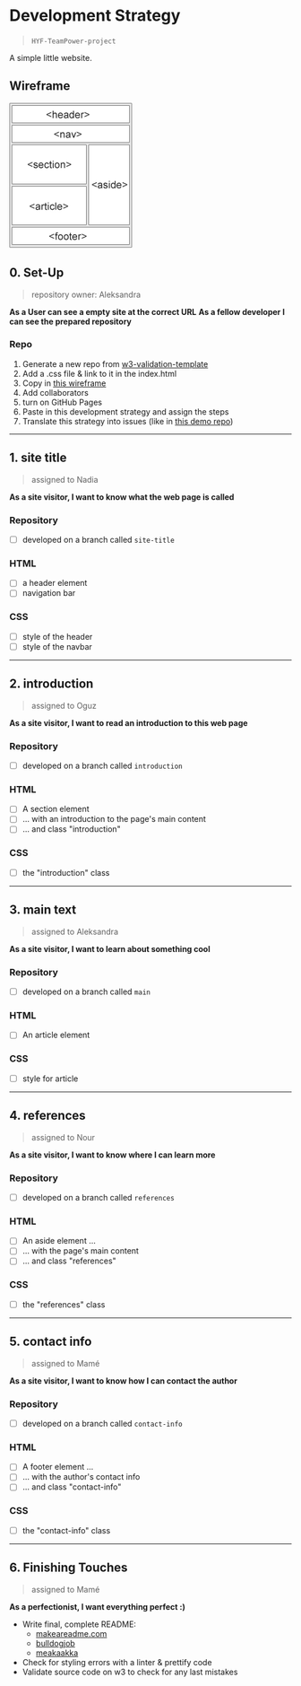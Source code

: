# Development Strategy

> `HYF-TeamPower-project`

A simple little website.

## Wireframe

![wireframe](./wireframe.gif)

## 0. Set-Up

> repository owner: Aleksandra

__As a User can see a empty site at the correct URL__
__As a fellow developer I can see the prepared repository__

### Repo

1. Generate a new repo from [w3-validation-template](https://github.com/hackyourfuturebelgium/w3-validation-template)
1. Add a .css file & link to it in the index.html
1. Copy in [this wireframe](./wireframe.gif)
1. Add collaborators
1. turn on GitHub Pages
1. Paste in this development strategy and assign the steps
1. Translate this strategy into issues (like in [this demo repo](https://github.com/hackyourfuturebelgium/from-strategy-to-issues))

---

## 1. site title

> assigned to Nadia

__As a site visitor, I want to know what the web page is called__

### Repository

- [ ] developed on a branch called `site-title`

### HTML

- [ ] a header element 
- [ ] navigation bar

### CSS

- [ ] style of the header
- [ ] style of the navbar

---

## 2.  introduction

> assigned to Oguz

__As a site visitor, I want to read an introduction to this web page__

### Repository

- [ ] developed on a branch called `introduction`

### HTML

- [ ] A section element 
- [ ] ... with an introduction to the page's main content
- [ ] ... and class "introduction"

### CSS

- [ ] the "introduction" class

---

## 3. main text

> assigned to Aleksandra

__As a site visitor, I want to learn about something cool__

### Repository

- [ ] developed on a branch called `main`

### HTML

- [ ] An article element 

### CSS

- [ ] style for article

---

## 4. references

> assigned to Nour

__As a site visitor, I want to know where I can learn more__

### Repository

- [ ] developed on a branch called `references`

### HTML

- [ ] An aside element ...
- [ ] ... with the page's main content
- [ ] ... and class "references"

### CSS

- [ ] the "references" class

---

## 5. contact info

> assigned to Mamé

__As a site visitor, I want to know how I can contact the author__

### Repository

- [ ] developed on a branch called `contact-info`

### HTML

- [ ] A footer element ...
- [ ] ... with the author's contact info
- [ ] ... and class "contact-info"

### CSS

- [ ] the "contact-info" class

---

## 6. Finishing Touches

> assigned to Mamé

__As a perfectionist, I want everything perfect :)__

- Write final, complete README:
  - [makeareadme.com](https://www.makeareadme.com/)
  - [bulldogjob](https://bulldogjob.com/news/449-how-to-write-a-good-readme-for-your-github-project)
  - [meakaakka](https://medium.com/@meakaakka/a-beginners-guide-to-writing-a-kickass-readme-7ac01da88ab3)
- Check for styling errors with a linter & prettify code
- Validate source code on w3 to check for any last mistakes